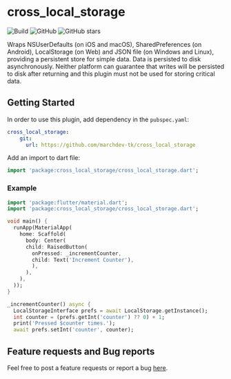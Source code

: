# cross_local_storage

![Build](https://github.com/marchdev-tk/cross_local_storage/workflows/build/badge.svg)
![GitHub](https://img.shields.io/github/license/marchdev-tk/cross_local_storage)
![GitHub stars](https://img.shields.io/github/stars/marchdev-tk/cross_local_storage?style=social)

Wraps NSUserDefaults (on iOS and macOS), SharedPreferences (on Android), LocalStorage (on Web) and JSON file (on Windows and Linux), providing a persistent store for simple data.
Data is persisted to disk asynchronously.
Neither platform can guarantee that writes will be persisted to disk after returning and this plugin must not be used for storing critical data.

## Getting Started

In order to use this plugin, add dependency in the `pubspec.yaml`:

```yaml
cross_local_storage:
    git:
      url: https://github.com/marchdev-tk/cross_local_storage
```

Add an import to dart file:

```dart
import 'package:cross_local_storage/cross_local_storage.dart';
```

### Example

```dart
import 'package:flutter/material.dart';
import 'package:cross_local_storage/cross_local_storage.dart';

void main() {
  runApp(MaterialApp(
    home: Scaffold(
      body: Center(
      child: RaisedButton(
        onPressed: _incrementCounter,
        child: Text('Increment Counter'),
        ),
      ),
    ),
  ));
}

_incrementCounter() async {
  LocalStorageInterface prefs = await LocalStorage.getInstance();
  int counter = (prefs.getInt('counter') ?? 0) + 1;
  print('Pressed $counter times.');
  await prefs.setInt('counter', counter);
```

## Feature requests and Bug reports

Feel free to post a feature requests or report a bug [here](https://github.com/marchdev-tk/cross_local_storage/issues).
